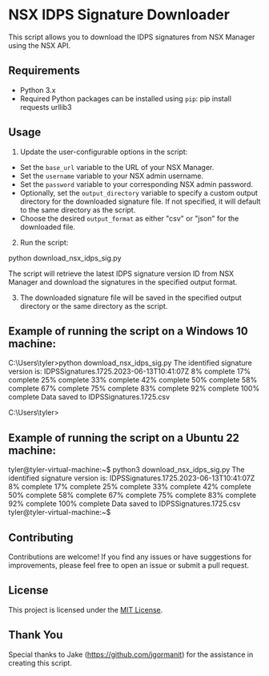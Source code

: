 # NSX IDPS Signature Downloader

This script allows you to download the IDPS signatures from NSX Manager using the NSX API.

## Requirements

- Python 3.x
- Required Python packages can be installed using `pip`:
pip install requests urllib3


## Usage

1. Update the user-configurable options in the script:
 - Set the `base_url` variable to the URL of your NSX Manager.
 - Set the `username` variable to your NSX admin username.
 - Set the `password` variable to your corresponding NSX admin password.
 - Optionally, set the `output_directory` variable to specify a custom output directory for the downloaded signature file. If not specified, it will default to the same directory as the script.
 - Choose the desired `output_format` as either "csv" or "json" for the downloaded file.

2. Run the script:

python download_nsx_idps_sig.py


The script will retrieve the latest IDPS signature version ID from NSX Manager and download the signatures in the specified output format.

3. The downloaded signature file will be saved in the specified output directory or the same directory as the script.

## Example of running the script on a Windows 10 machine:

C:\Users\tyler>python download_nsx_idps_sig.py
The identified signature version is: IDPSSignatures.1725.2023-06-13T10:41:07Z
8% complete
17% complete
25% complete
33% complete
42% complete
50% complete
58% complete
67% complete
75% complete
83% complete
92% complete
100% complete
Data saved to IDPSSignatures.1725.csv

C:\Users\tyler>

## Example of running the script on a Ubuntu 22 machine:

tyler@tyler-virtual-machine:~$ python3 download_nsx_idps_sig.py
The identified signature version is: IDPSSignatures.1725.2023-06-13T10:41:07Z
8% complete
17% complete
25% complete
33% complete
42% complete
50% complete
58% complete
67% complete
75% complete
83% complete
92% complete
100% complete
Data saved to IDPSSignatures.1725.csv
tyler@tyler-virtual-machine:~$

## Contributing

Contributions are welcome! If you find any issues or have suggestions for improvements, please feel free to open an issue or submit a pull request.

## License

This project is licensed under the [MIT License](LICENSE).

## Thank You

Special thanks to Jake (https://github.com/jgormanit) for the assistance in creating this script.
